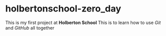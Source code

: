 # holbertonschool-zero_day
This is my first project at **Holberton School**
This is to learn how to use *Git* and *GitHub* all together